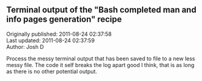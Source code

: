 ## Terminal output of the "Bash completed man and info pages generation" recipe  
Originally published: 2011-08-24 02:37:58  
Last updated: 2011-08-24 02:37:59  
Author: Josh D  
  
Process the messy terminal output that has been saved to file to a new less messy file.
The code it self breaks the log apart good I think, that is as long as there is no other potential output.

